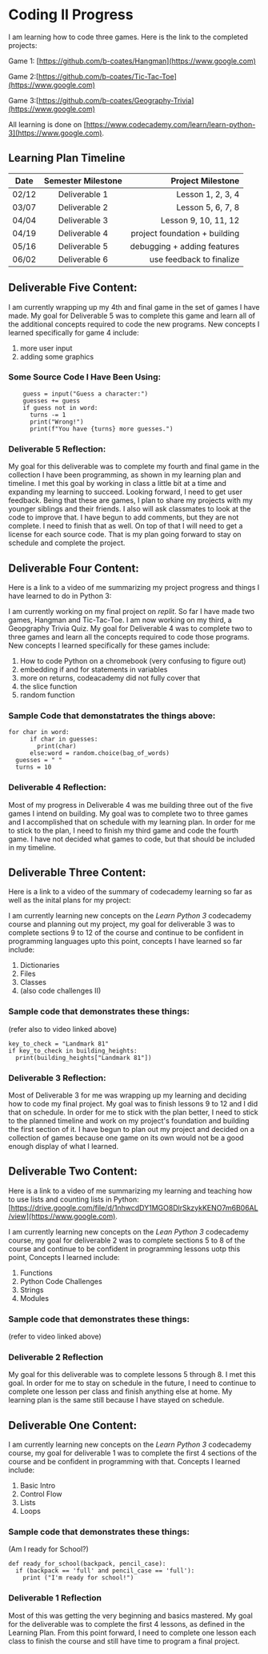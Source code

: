 # Coding II Progress
I am learning how to code three games. Here is the link to the completed projects:

Game 1: [https://github.com/b-coates/Hangman](https://www.google.com)

Game 2:[https://github.com/b-coates/Tic-Tac-Toe](https://www.google.com)

Game 3:[https://github.com/b-coates/Geography-Trivia](https://www.google.com)

All learning is done on [https://www.codecademy.com/learn/learn-python-3](https://www.google.com). 

## Learning Plan Timeline
|  Date  |  Semester Milestone  |  Project Milestone   |
|--------|:--------------------:| -------------------: |
|  02/12 |  Deliverable 1       | Lesson 1, 2, 3, 4    |
|  03/07 |  Deliverable 2       | Lesson 5, 6, 7, 8    |
|  04/04 |  Deliverable 3       | Lesson 9, 10, 11, 12 |
|  04/19 |  Deliverable 4       | project foundation + building |
|  05/16 |  Deliverable 5       | debugging + adding features |
|  06/02 |  Deliverable 6       | use feedback to finalize |

## Deliverable Five Content:
I am currently wrapping up my 4th and final game in the set of games I have made. My goal for Deliverable 5 was to complete this game and learn all of the additional concepts required to code the new programs. New concepts I learned specifically for game 4 include:
1. more user input
2. adding some graphics

### Some Source Code I Have Been Using:
```
    guess = input("Guess a character:")
    guesses += guess
    if guess not in word:
      turns -= 1
      print("Wrong!")
      print(f"You have {turns} more guesses.")
```
### Deliverable 5 Reflection: 
My goal for this deliverable was to complete my fourth and final game in the collection I have been programming, as shown in my learning plan and timeline. I met this goal by working in class a little bit at a time and expanding my learning to succeed. Looking forward, I need to get user feedback. Being that these are games, I plan to share my projects with my younger siblings and their friends. I also will ask classmates to look at the code to improve that. I have begun to add comments, but they are not complete. I need to finish that as well. On top of that I will need to get a license for each source code. That is my plan going forward to stay on schedule and complete the project. 


## Deliverable Four Content:
Here is a link to a video of me summarizing my project progress and things I have learned to do in Python 3:


I am currently working on my final project on *replit*. So far I have made two games, Hangman and Tic-Tac-Toe. I am now working on my third, a Geopgraphy Trivia Quiz. My goal for Deliverable 4 was to complete two to three games and learn all the concepts required to code those programs. New concepts I learned specifically for these games include:
1. How to code Python on a chromebook (very confusing to figure out)
2. embedding if and for statements in variables
3. more on returns, codeacademy did not fully cover that
4. the slice function
5. random function

### Sample Code that demonstatrates the things above:
```
for char in word:
      if char in guesses:
        print(char)
      else:word = random.choice(bag_of_words)
  guesses = " "
  turns = 10
```
### Deliverable 4 Reflection:
Most of my progress in Deliverable 4 was me building three out of the five games I intend on building. My goal was to complete two to three games and I accomplished that on schedule with my learning plan. In order for me to stick to the plan, I need to finish my third game and code the fourth game. I have not decided what games to code, but that should be included in my timeline. 


## Deliverable Three Content:
Here is a link to a video of the summary of codecademy learning so far as well as the inital plans for my project:



I am currently learning new concepts on the *Learn Python 3* codecademy course and planning out my project, my goal for deliverable 3 was to complete sections 9 to 12 of the course and continue to be confident in programming languages upto this point, concepts I have learned so far include: 
1. Dictionaries
2. Files
3. Classes
4. (also code challenges II)
### Sample code that demonstrates these things: 
(refer also to video linked above)
```
key_to_check = "Landmark 81"
if key_to_check in building_heights:
  print(building_heights["Landmark 81"])
```
### Deliverable 3 Reflection: 
Most of Deliverable 3 for me was wrapping up my learning and deciding how to code my final project. My goal was to finish lessons 9 to 12 and I did that on schedule. In order for me to stick with the plan better, I need to stick to the planned timeline and work on my project's foundation and building the first section of it. I have begun to plan out my project and decided on a collection of games because one game on its own would not be a good enough display of what I learned. 

## Deliverable Two Content:
Here is a link to a video of me summarizing my learning and teaching how to use lists and counting lists in Python: [https://drive.google.com/file/d/1nhwcdDY1MGO8DlrSkzykKENO7m6B06AL/view](https://www.google.com). 

I am currently learning new concepts on the *Lean Python 3* codecademy course, my goal for deliverable 2 was to complete sections 5 to 8 of the course and continue to be confident in programming lessons uotp this point, Concepts I learned include: 
1. Functions
2. Python Code Challenges
3. Strings
4. Modules
### Sample code that demonstrates these things:
(refer to video linked above)

### Deliverable 2 Reflection
My goal for this deliverable was to complete lessons 5 through 8. I met this goal. In order for me to stay on schedule in the future, I need to continue to complete one lesson per class and finish anything else at home. My learning plan is the same still because I have stayed on schedule. 

## Deliverable One Content:
I am currently learning new concepts on the *Learn Python 3* codecademy course, my goal for deliverable 1 was to complete the first 4 sections of the course and be confident in programming with that. Concepts I learned include:
1. Basic Intro
2. Control Flow
3. Lists
4. Loops
### Sample code that demonstrates these things: 
(Am I ready for School?)
```
def ready_for_school(backpack, pencil_case):
  if (backpack == 'full' and pencil_case == 'full'):
    print ("I'm ready for school!")
```
### Deliverable 1 Reflection
Most of this was getting the very beginning and basics mastered. My goal for the deliverable was to complete the first 4 lessons, as defined in the Learning Plan. From this point forward, I need to complete one lesson each class to finish the course and still have time to program a final project. 
